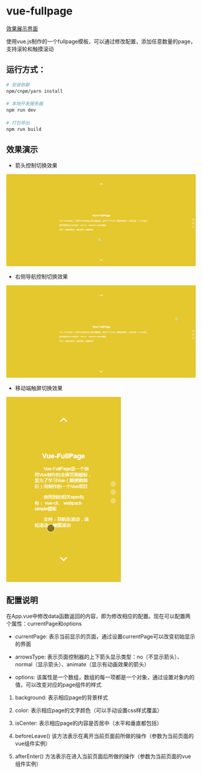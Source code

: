 # vue-fullpage

[效果展示界面](http://hzxszsk.github.io/vue-fullpage/)

使用vue.js制作的一个fullpage模板，可以通过修改配置，添加任意数量的page，支持滚轮和触摸滚动

## 运行方式：

``` bash
# 安装依赖
npm/cnpm/yarn install

# 本地开发服务器
npm run dev

# 打包导出
npm run build
```

## 效果演示

- 箭头控制切换效果

![箭头控制](./doc/arrow.gif)

- 右侧导航控制切换效果

![导航条控制](./doc/controller.gif)

- 移动端触屏切换效果

![导航条控制](./doc/touch.gif)

## 配置说明

在App.vue中修改data函数返回的内容，即为修改相应的配置。现在可以配置两个属性：currentPage和options

- currentPage:
表示当前显示的页面，通过设置currentPage可以改变初始显示的界面

- arrowsType:
表示页面控制器的上下箭头显示类型：no（不显示箭头）、normal（显示箭头）、animate（显示有动画效果的箭头）

- options:
该属性是一个数组，数组的每一项都是一个对象，通过设置对象内的值，可以改变对应的page组件的样式

1. background: 表示相应page的背景样式

2. color: 表示相应page的文字颜色（可以手动设置css样式覆盖）

3. isCenter: 表示相应page的内容是否居中（水平和垂直都包括）

4. beforeLeave() 该方法表示在离开当前页面前所做的操作（参数为当前页面的vue组件实例）

5. afterEnter() 方法表示在进入当前页面后所做的操作（参数为当前页面的vue组件实例）